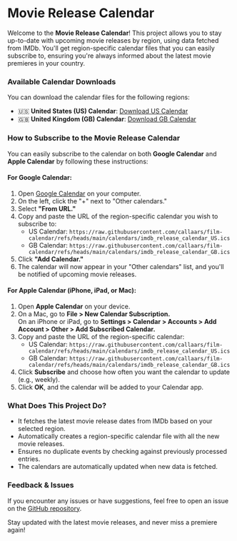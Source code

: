 # Movie Release Calendar

Welcome to the **Movie Release Calendar**! This project allows you to stay up-to-date with upcoming movie releases by region, using data fetched from IMDb. You'll get region-specific calendar files that you can easily subscribe to, ensuring you're always informed about the latest movie premieres in your country. 

### Available Calendar Downloads

You can download the calendar files for the following regions:

- 🇺🇸 **United States (US) Calendar**: [Download US Calendar](https://raw.githubusercontent.com/callaars/film-calendar/refs/heads/main/calendars/imdb_release_calendar_US.ics)
- 🇬🇧 **United Kingdom (GB) Calendar**: [Download GB Calendar](https://raw.githubusercontent.com/callaars/film-calendar/refs/heads/main/calendars/imdb_release_calendar_GB.ics)

### How to Subscribe to the Movie Release Calendar

You can easily subscribe to the calendar on both **Google Calendar** and **Apple Calendar** by following these instructions:

#### For Google Calendar:

1. Open [Google Calendar](https://calendar.google.com/) on your computer.
2. On the left, click the "+" next to "Other calendars."
3. Select **"From URL."**
4. Copy and paste the URL of the region-specific calendar you wish to subscribe to:
   - US Calendar: `https://raw.githubusercontent.com/callaars/film-calendar/refs/heads/main/calendars/imdb_release_calendar_US.ics`
   - GB Calendar: `https://raw.githubusercontent.com/callaars/film-calendar/refs/heads/main/calendars/imdb_release_calendar_GB.ics`
5. Click **"Add Calendar."**
6. The calendar will now appear in your "Other calendars" list, and you'll be notified of upcoming movie releases.

#### For Apple Calendar (iPhone, iPad, or Mac):

1. Open **Apple Calendar** on your device.
2. On a Mac, go to **File > New Calendar Subscription.**  
   On an iPhone or iPad, go to **Settings > Calendar > Accounts > Add Account > Other > Add Subscribed Calendar.**
3. Copy and paste the URL of the region-specific calendar:
   - US Calendar: `https://raw.githubusercontent.com/callaars/film-calendar/refs/heads/main/calendars/imdb_release_calendar_US.ics`
   - GB Calendar: `https://raw.githubusercontent.com/callaars/film-calendar/refs/heads/main/calendars/imdb_release_calendar_GB.ics`
4. Click **Subscribe** and choose how often you want the calendar to update (e.g., weekly).
5. Click **OK**, and the calendar will be added to your Calendar app.

### What Does This Project Do?

- It fetches the latest movie release dates from IMDb based on your selected region.
- Automatically creates a region-specific calendar file with all the new movie releases.
- Ensures no duplicate events by checking against previously processed entries.
- The calendars are automatically updated when new data is fetched.

### Feedback & Issues

If you encounter any issues or have suggestions, feel free to open an issue on the [GitHub repository](https://github.com/callaars/film-calendar).

Stay updated with the latest movie releases, and never miss a premiere again!
